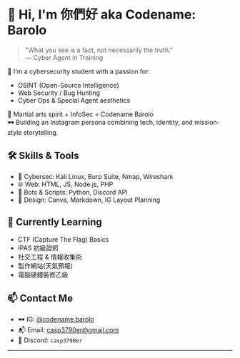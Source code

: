 # 👋 Hi, I'm 你們好 aka Codename: Barolo

> "What you see is a fact, not necessarily the truth."  
> — Cyber Agent in Training

🎯 I'm a cybersecurity student with a passion for:
- OSINT (Open-Source Intelligence)
- Web Security / Bug Hunting
- Cyber Ops & Special Agent aesthetics

🥋 Martial arts spirit + InfoSec = Codename Barolo  
🕶️ Building an Instagram persona combining tech, identity, and mission-style storytelling.

## 🛠 Skills & Tools
- 🔐 Cybersec: Kali Linux, Burp Suite, Nmap, Wireshark
- 🌐 Web: HTML, JS, Node.js, PHP
- 🤖 Bots & Scripts: Python, Discord API
- 🎨 Design: Canva, Markdown, IG Layout Planning

## 🧠 Currently Learning
- CTF (Capture The Flag) Basics
- IPAS 初級證照
- 社交工程 & 情報收集術
- 製作網站(天氣預報)
- 電腦硬體裝修乙級

## 📫 Contact Me
- 🕶️ IG: [@codename.barolo](https://instagram.com/barolo.zero)
- 📬 Email: casp3790er@gmail.com
- 🧠 Discord: `casp3790er`

---

